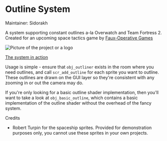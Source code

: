
# Outline System

Maintainer: Sidorakh

A  system supporting constant outlines a-la Overwatch and Team Fortress 2. Created for an upcoming space tactics game by [Faux-Operative Games](http://fauxoperativegames.com/)

![Picture of the project or a logo](https://i.imgur.com/iFrQQuw.png)

[The system in action](https://lithi.io/file/9140.mp4)



Usage is simple - ensure that `obj_outliner` exists in the room where you need outlines, and call `scr_add_outline` for each sprite you want to outline. These outlines are drawn on the GUI layer so they're consistent with any zooming in or out the camera may do. 

If you're only looking for a basic outline shader implementation, then you'll want to take a look at `obj_basic_outline`, which contains a basic implementation of the outline shader without the overhead of the fancy system. 


Credits
 - Robert Turpin for the spaceship sprites. Provided for demonstration purposes only, you cannot use these sprites in your own projects. 
